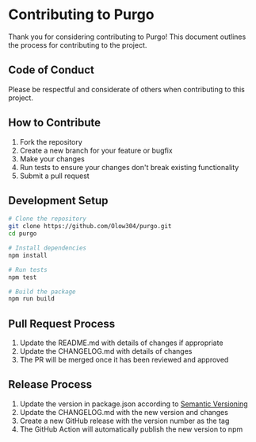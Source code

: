 # Contributing to Purgo

Thank you for considering contributing to Purgo! This document outlines the process for contributing to the project.

## Code of Conduct

Please be respectful and considerate of others when contributing to this project.

## How to Contribute

1. Fork the repository
2. Create a new branch for your feature or bugfix
3. Make your changes
4. Run tests to ensure your changes don't break existing functionality
5. Submit a pull request

## Development Setup

```bash
# Clone the repository
git clone https://github.com/Olow304/purgo.git
cd purgo

# Install dependencies
npm install

# Run tests
npm test

# Build the package
npm run build
```

## Pull Request Process

1. Update the README.md with details of changes if appropriate
2. Update the CHANGELOG.md with details of changes
3. The PR will be merged once it has been reviewed and approved

## Release Process

1. Update the version in package.json according to [Semantic Versioning](https://semver.org/)
2. Update the CHANGELOG.md with the new version and changes
3. Create a new GitHub release with the version number as the tag
4. The GitHub Action will automatically publish the new version to npm
